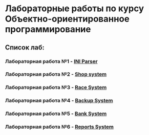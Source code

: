 # Лабораторные работы по курсу Объектно-ориентированное программирование
## Список лаб:

### Лабораторная работа №1 - [INI Parser][ini]
### Лабораторная работа №2 - [Shop system][shop]
### Лабораторная работа №3 - [Race System][race]
### Лабораторная работа №4 - [Backup System][backup]
### Лабораторная работа №5 - [Bank System][bank]
### Лабораторная работа №6 - [Reports System][report]

[ini]: https://github.com/MaxBstr/OOP-labs/tree/master/INI%20Parser "INI Parser" 
[shop]: https://github.com/MaxBstr/OOP-labs/tree/master/Shop "Shop System"
[race]: https://github.com/MaxBstr/OOP-labs/tree/master/Races "Race System"
[backup]: https://github.com/MaxBstr/OOP-labs/tree/master/Backups "Backup System"
[bank]: https://github.com/MaxBstr/OOP-labs/tree/master/Banks "Bank System"
[report]: https://github.com/MaxBstr/OOP-labs/tree/master/Reports "Reports System"
